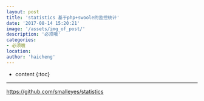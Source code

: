 ```yaml
---
layout: post
title: 'statistics 基于php+swoole的监控统计'
date: '2017-08-14 15:20:21'
image: '/assets/img_of_post/'
description: '必须哦'
categories:
- 必须哦
location:
author: 'haicheng'
---
```


* content
{:toc}
---------------------------------------

https://github.com/smalleyes/statistics